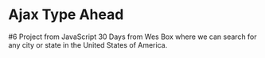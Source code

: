 # Ajax Type Ahead

#6 Project from JavaScript 30 Days from Wes Box where we can search for any city or state in the United States of America.